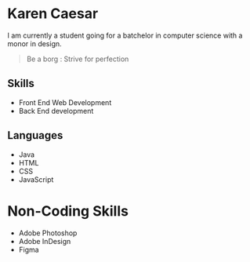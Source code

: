 # Karen Caesar

I am currently a student going for a batchelor in computer science with a monor in design. 

> Be a borg : Strive for perfection

## Skills
* Front End Web Development
* Back End development

## Languages
* Java
* HTML
* CSS
* JavaScript

# Non-Coding Skills
* Adobe Photoshop
* Adobe InDesign
* Figma
